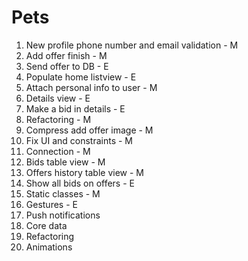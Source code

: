 Pets
====
1. New profile phone number and email validation - M
2. Add offer finish - M
3. Send offer to DB - E 
4. Populate home listview - E
5. Attach personal info to user - M
6. Details view - E
7. Make a bid in details - E
8. Refactoring - M
9. Compress add offer image - M
10. Fix UI and constraints - M
11. Connection - M
12. Bids table view - M
13. Offers history table view - M
14. Show all bids on offers - E
15. Static classes - M
16. Gestures - E
17. Push notifications
18. Core data
19. Refactoring
20. Animations
